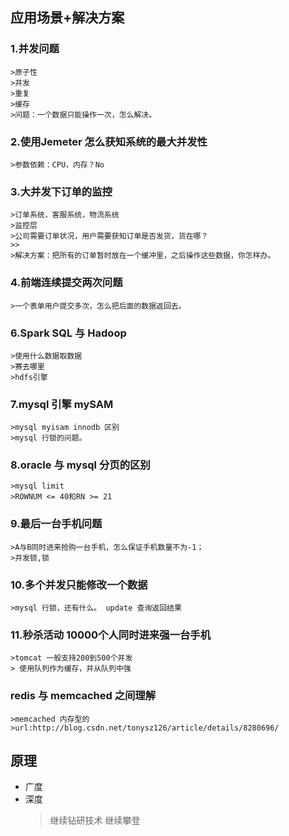 

## 应用场景+解决方案

### 1.并发问题
	>原子性
	>并发
	>重复
	>缓存
	>问题：一个数据只能操作一次，怎么解决。
### 2.使用Jemeter 怎么获知系统的最大并发性
	>参数依赖：CPU，内存？No

### 3.大并发下订单的监控
	>订单系统，客服系统，物流系统
	>监控层
	>公司需要订单状况，用户需要获知订单是否发货，货在哪？
	>>
	>解决方案：把所有的订单暂时放在一个缓冲里，之后操作这些数据，你怎样办。

### 4.前端连续提交两次问题
	>一个表单用户提交多次，怎么把后面的数据返回去。

### 6.Spark SQL 与 Hadoop 
	>使用什么数据取数据
	>赛去哪里
	>hdfs引擎

### 7.mysql 引擎 mySAM 
	>mysql myisam innodb 区别
	>mysql 行锁的问题。
### 8.oracle 与 mysql 分页的区别
	>mysql limit
	>ROWNUM <= 40和RN >= 21

### 9.最后一台手机问题
	>A与B同时进来抢购一台手机，怎么保证手机数量不为-1；
	>并发锁,锁

### 10.多个并发只能修改一个数据
	>mysql 行锁，还有什么。 update 查询返回结果
### 11.秒杀活动 10000个人同时进来强一台手机
	>tomcat 一般支持200到500个并发 
	> 使用队列作为缓存，并从队列中强
### redis 与 memcached 之间理解
	>memcached 内存型的
	>url:http://blog.csdn.net/tonysz126/article/details/8280696/

## 原理

* 广度
* 深度
	>继续钻研技术
	>继续攀登